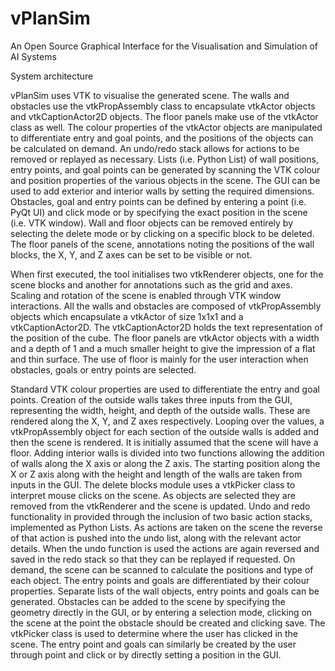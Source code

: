 # vPlanSim
An Open Source Graphical Interface for the Visualisation and Simulation of AI Systems


System architecture

vPlanSim uses VTK to visualise the generated scene. The walls and obstacles use the vtkPropAssembly class to encapsulate vtkActor objects and vtkCaptionActor2D objects. The floor panels make use of the vtkActor class as well. The colour properties of the vtkActor objects are manipulated to differentiate entry and goal points, and the positions of the objects can be calculated on demand. An undo/redo stack allows for actions to be removed or replayed as necessary. Lists (i.e. Python List) of wall positions, entry points, and goal points can be generated by scanning the VTK colour and position properties of the various objects in the scene.
The GUI can be used to add exterior and interior walls by setting the required dimensions. Obstacles, goal and entry points can be defined by entering a point (i.e. PyQt UI) and click mode or by specifying the exact position in the scene (i.e. VTK window). Wall and floor objects can be removed entirely by selecting the delete mode or by clicking on a specific block to be deleted. The floor panels of the scene, annotations noting the positions of the wall blocks, the X, Y, and Z axes can be set to be visible or not.



When first executed, the tool initialises two vtkRenderer objects, one for the scene blocks and another for annotations such as the grid and axes. Scaling and rotation of the scene is enabled through VTK window interactions.
All the walls and obstacles are composed of vtkPropAssembly objects which encapsulate a vtkActor of size 1x1x1 and a vtkCaptionActor2D. The vtkCaptionActor2D holds the text representation of the position of the cube. The floor panels are vtkActor objects with a width and a depth of 1 and a much smaller height to give the impression of a flat and thin surface. The use of floor is mainly for the user interaction when obstacles, goals or entry points are selected.

Standard VTK colour properties are used to differentiate the entry and goal points. Creation of the outside walls takes three inputs from the GUI, representing the width, height, and depth of the outside walls. These are rendered along the X, Y, and Z axes respectively. Looping over the values, a vtkPropAssembly object for each section of the outside walls is added and then the scene is rendered. It is initially assumed that the scene will have a floor. Adding interior walls is divided into two functions allowing the addition of walls along the X axis or along the Z axis. The starting position along the X or Z axis along with the height and length of the walls are taken from inputs in the GUI. The delete blocks module uses a vtkPicker class to interpret mouse clicks on the scene. As objects are selected they are removed from the vtkRenderer and the scene is updated. Undo and redo functionality in provided through the inclusion of two basic action stacks, implemented as Python Lists. As actions are taken on the scene the reverse of that action is pushed into the undo list, along with the relevant actor details. When the undo function is used the actions are again reversed and saved in the redo stack so that they can be replayed if requested. On demand, the scene can be scanned to calculate the positions and type of each object. The entry points and goals are differentiated by their colour properties. Separate lists of the wall objects, entry points and goals can be generated. Obstacles can be added to the scene by specifying the geometry directly in the GUI, or by entering a selection mode, clicking on the scene at the point the obstacle should be created and clicking save. The vtkPicker class is used to determine where the user has clicked in the scene. The entry point and goals can similarly be created by the user through point and click or by directly setting a position in the GUI.
